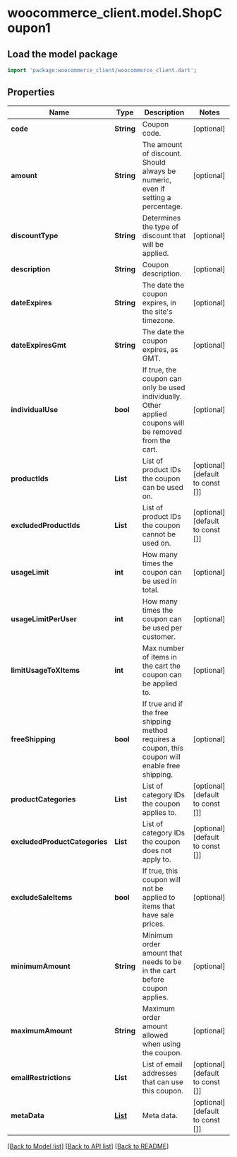 # woocommerce_client.model.ShopCoupon1

## Load the model package
```dart
import 'package:woocommerce_client/woocommerce_client.dart';
```

## Properties
Name | Type | Description | Notes
------------ | ------------- | ------------- | -------------
**code** | **String** | Coupon code. | [optional] 
**amount** | **String** | The amount of discount. Should always be numeric, even if setting a percentage. | [optional] 
**discountType** | **String** | Determines the type of discount that will be applied. | [optional] 
**description** | **String** | Coupon description. | [optional] 
**dateExpires** | **String** | The date the coupon expires, in the site's timezone. | [optional] 
**dateExpiresGmt** | **String** | The date the coupon expires, as GMT. | [optional] 
**individualUse** | **bool** | If true, the coupon can only be used individually. Other applied coupons will be removed from the cart. | [optional] 
**productIds** | **List<int>** | List of product IDs the coupon can be used on. | [optional] [default to const []]
**excludedProductIds** | **List<int>** | List of product IDs the coupon cannot be used on. | [optional] [default to const []]
**usageLimit** | **int** | How many times the coupon can be used in total. | [optional] 
**usageLimitPerUser** | **int** | How many times the coupon can be used per customer. | [optional] 
**limitUsageToXItems** | **int** | Max number of items in the cart the coupon can be applied to. | [optional] 
**freeShipping** | **bool** | If true and if the free shipping method requires a coupon, this coupon will enable free shipping. | [optional] 
**productCategories** | **List<int>** | List of category IDs the coupon applies to. | [optional] [default to const []]
**excludedProductCategories** | **List<int>** | List of category IDs the coupon does not apply to. | [optional] [default to const []]
**excludeSaleItems** | **bool** | If true, this coupon will not be applied to items that have sale prices. | [optional] 
**minimumAmount** | **String** | Minimum order amount that needs to be in the cart before coupon applies. | [optional] 
**maximumAmount** | **String** | Maximum order amount allowed when using the coupon. | [optional] 
**emailRestrictions** | **List<String>** | List of email addresses that can use this coupon. | [optional] [default to const []]
**metaData** | [**List<ShopCoupon1MetaDataInner>**](ShopCoupon1MetaDataInner.md) | Meta data. | [optional] [default to const []]

[[Back to Model list]](../README.md#documentation-for-models) [[Back to API list]](../README.md#documentation-for-api-endpoints) [[Back to README]](../README.md)


